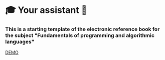 # :mortar_board: Your assistant :closed_book: 
### This is a starting template of the electronic reference book for the subject "Fundamentals of programming and algorithmic languages"

[DEMO](https://daria-zaiets.github.io/assistant-for-the-subject-of-FPAL/)

